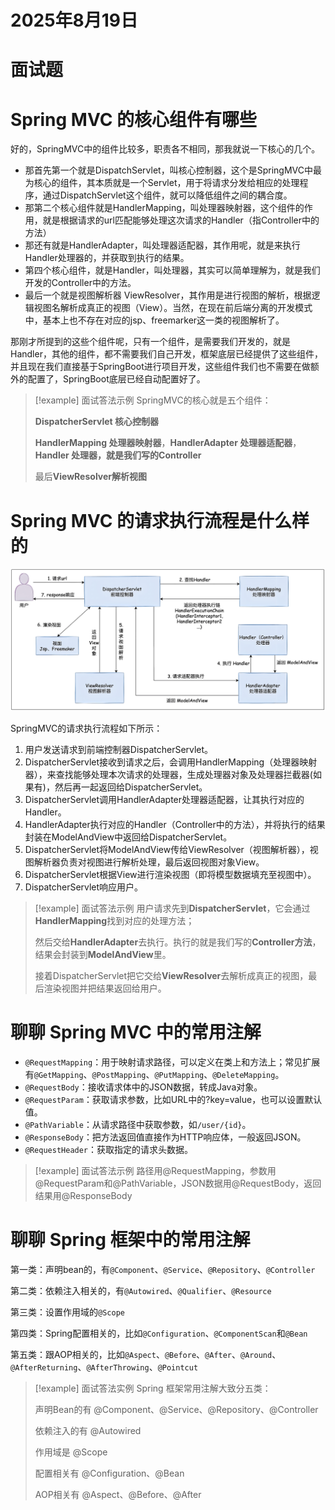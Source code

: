 # 2025年8月19日

# 面试题

# Spring MVC 的核心组件有哪些

好的，SpringMVC中的组件比较多，职责各不相同，那我就说一下核心的几个。

- 那首先第一个就是DispatchServlet，叫核心控制器，这个是SpringMVC中最为核心的组件，其本质就是一个Servlet，用于将请求分发给相应的处理程序，通过DispatchServlet这个组件，就可以降低组件之间的耦合度。
- 那第二个核心组件就是HandlerMapping，叫处理器映射器，这个组件的作用，就是根据请求的url匹配能够处理这次请求的Handler（指Controller中的方法）
- 那还有就是HandlerAdapter，叫处理器适配器，其作用呢，就是来执行Handler处理器的，并获取到执行的结果。
- 第四个核心组件，就是Handler，叫处理器，其实可以简单理解为，就是我们开发的Controller中的方法。
- 最后一个就是视图解析器 ViewResolver，其作用是进行视图的解析，根据逻辑视图名解析成真正的视图（View）。当然，在现在前后端分离的开发模式中，基本上也不存在对应的jsp、freemarker这一类的视图解析了。

那刚才所提到的这些个组件呢，只有一个组件，是需要我们开发的，就是Handler，其他的组件，都不需要我们自己开发，框架底层已经提供了这些组件，并且现在我们直接基于SpringBoot进行项目开发，这些组件我们也不需要在做额外的配置了，SpringBoot底层已经自动配置好了。

> [!example] 面试答法示例
> SpringMVC的核心就是五个组件：
>
> **DispatcherServlet 核心控制器**
>
> **HandlerMapping 处理器映射器**，**HandlerAdapter 处理器适配器**，**Handler 处理器，就是我们写的Controller**
>
> 最后**ViewResolver解析视图**

# Spring MVC 的请求执行流程是什么样的

![](https://raw.githubusercontent.com/12age/blog-img/main/network-asset-ymjew503t0m000d7w32xshpklgfgc8f6DIYvAdFwBdezDGxvAdazDY-20250819214250-micf44u.png)

SpringMVC的请求执行流程如下所示：

1. 用户发送请求到前端控制器DispatcherServlet。
2. DispatcherServlet接收到请求之后，会调用HandlerMapping（处理器映射器），来查找能够处理本次请求的处理器，生成处理器对象及处理器拦截器(如果有)，然后再一起返回给DispatcherServlet。
3. DispatcherServlet调用HandlerAdapter处理器适配器，让其执行对应的Handler。
4. HandlerAdapter执行对应的Handler（Controller中的方法），并将执行的结果封装在ModelAndView中返回给DispatcherServlet。
5. DispatcherServlet将ModelAndView传给ViewResolver（视图解析器），视图解析器负责对视图进行解析处理，最后返回视图对象View。
6. DispatcherServlet根据View进行渲染视图（即将模型数据填充至视图中）。
7. DispatcherServlet响应用户。

> [!example] 面试答法示例
> 用户请求先到**DispatcherServlet**，它会通过**HandlerMapping**找到对应的处理方法；
>
> 然后交给**HandlerAdapter**去执行。执行的就是我们写的**Controller方法**，结果会封装到**ModelAndView**里。
>
> 接着DispatcherServlet把它交给**ViewResolver**去解析成真正的视图，最后渲染视图并把结果返回给用户。

# 聊聊 Spring MVC 中的常用注解

- `@RequestMapping`：用于映射请求路径，可以定义在类上和方法上；常见扩展有`@GetMapping`、`@PostMapping`、`@PutMapping`、`@DeleteMapping`。
- `@RequestBody`：接收请求体中的JSON数据，转成Java对象。
- `@RequestParam`：获取请求参数，比如URL中的?key=value，也可以设置默认值。
- `@PathVariable`：从请求路径中获取参数，如`/user/{id}`。
- `@ResponseBody`：把方法返回值直接作为HTTP响应体，一般返回JSON。
- `@RequestHeader`：获取指定的请求头数据。

> [!example] 面试答法示例
> 路径用@RequestMapping，参数用@RequestParam和@PathVariable，JSON数据用@RequestBody，返回结果用@ResponseBody

# 聊聊 Spring 框架中的常用注解

第一类：声明bean的，有`@Component`、`@Service`、`@Repository`、`@Controller`

第二类：依赖注入相关的，有`@Autowired`、`@Qualifier`、`@Resource`

第三类：设置作用域的`@Scope`

第四类：Spring配置相关的，比如`@Configuration`、`@ComponentScan`和`@Bean`

第五类：跟AOP相关的，比如`@Aspect`、`@Before`、`@After`、`@Around`、`@AfterReturning`、`@AfterThrowing`、`@Pointcut`

> [!example] 面试答法实例
> Spring 框架常用注解大致分五类：
>
> 声明Bean的有 @Component、@Service、@Repository、@Controller
>
> 依赖注入的有 @Autowired
>
> 作用域是 @Scope
>
> 配置相关有 @Configuration、@Bean
>
> AOP相关有 @Aspect、@Before、@After
